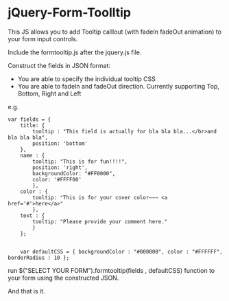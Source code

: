 jQuery-Form-Toolltip
====================
This JS allows you to add Tooltip calllout (with fadeIn fadeOut animation) to your form input controls.

Include the formtooltip.js after the jquery.js file.

Construct the fields in JSON format:
  - You are able to specify the individual tooltip CSS
  - You are able to fadeIn and fadeOut direction. Currently supporting Top, Bottom, Right and Left

e.g.

    var fields = {
	    title: {
			tooltip : "This field is actually for bla bla bla...</br>and bla bla bla",
			position: 'bottom'
		},
		name : {
			tooltip: "This is for fun!!!!",
			position: 'right',
			backgroundColor: "#FF0000",
			color: '#FFFF00'
			},
		color : {
			tooltip: "This is for your cover color~~~ <a href='#'>here</a>"
			},
		text : {
			tooltip: "Please provide your comment here."
			}
		};
		
		
		var defaultCSS = { backgroundColor : "#000000", color : "#FFFFFF", borderRadius : 10 };
		
run $("SELECT YOUR FORM").formtooltip(fields , defaultCSS) function to your form using the constructed JSON.

And that is it.
